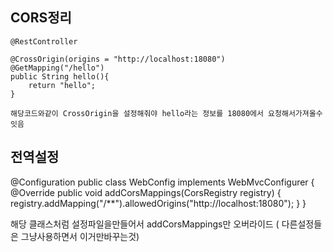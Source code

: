 ## CORS정리

    @RestController
    
    @CrossOrigin(origins = "http://localhost:18080")
    @GetMapping("/hello")
    public String hello(){
        return "hello";
    }
    
    해당코드와같이 CrossOrigin을 설정해줘야 hello라는 정보를 18080에서 요청해서가져올수잇음
    
    
    
## 전역설정

   @Configuration
   public class WebConfig implements WebMvcConfigurer {
    @Override
    public void addCorsMappings(CorsRegistry registry) {
        registry.addMapping("/**").allowedOrigins("http://localhost:18080");
    }
}

해당 클래스처럼 설정파일을만들어서 addCorsMappings만 오버라이드 ( 다른설정들은 그냥사용하면서 이거만바꾸는것)
